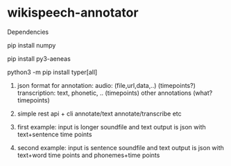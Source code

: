 # wikispeech-annotator

Dependencies

pip install numpy

pip install py3-aeneas 

python3 -m pip install typer[all]


1) json format for annotation:
audio: (file,url,data,..) (timepoints?)
transcription: text, phonetic, .. (timepoints)
other annotations (what? timepoints)

2) simple rest api + cli 
annotate/text
annotate/transcribe
etc

3) first example:
input is longer soundfile and text
output is json with text+sentence time points

4) second example:
input is sentence soundfile and text
output is json with text+word time points and phonemes+time points
